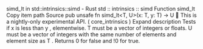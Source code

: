 simd_lt in std::intrinsics::simd - Rust
std
::
intrinsics
::
simd
Function
simd_lt
Copy item path
Source
pub unsafe fn simd_lt<T, U>(x: T, y: T) -> U
🔬
This is a nightly-only experimental API. (
core_intrinsics
)
Expand description
Tests if
x
is less than
y
, elementwise.
T
must be a vector of integers or floats.
U
must be a vector of integers with the same number of elements and element size as
T
.
Returns
0
for false and
!0
for true.